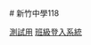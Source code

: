 <link rel="stylesheet" href="css/air.css">
<link rel="stylesheet" href="https://cdnjs.cloudflare.com/ajax/libs/materialize/0.97.7/css/materialize.min.css">
# 新竹中學118

[測試用](factorization.md)
[班級登入系統](login.md)